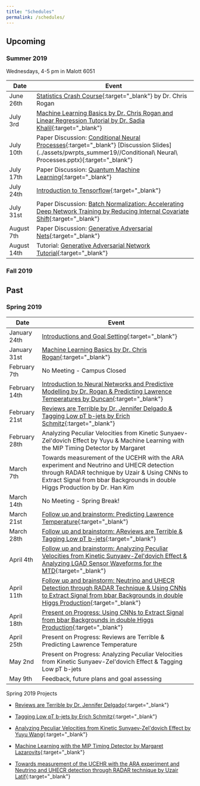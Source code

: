 ```yaml
---
title: "Schedules"
permalink: /schedules/
---
```



## Upcoming
### Summer 2019
Wednesdays, 4-5 pm in Malott 6051

| Date                                        | Event                                           |
| ------------------------------------------- | ----------------------------------------------- |
| June 26th | [Statistics Crash Course](https://docs.google.com/document/d/1TytG7SGqHsUcyYcGbJ3RKZZ6qNZHJ0K4kKyz5tFsf3c/edit?usp=sharing){:target="_blank"} by Dr. Chris Rogan |
| July 3rd 	| [Machine Learning Basics by Dr. Chris Rogan and Linear Regression Tutorial by Dr. Sadia Khalil](https://docs.google.com/document/d/1RJ_oYthze6tC1zEenNB9cQYQzkho-4tpc_cAtS9jg5I/edit?usp=sharing){:target="_blank"} |
| July 10th | Paper Discussion: [Conditional Neural Processes](../assets/papers_summer19/conditional_NN.pdf){:target="_blank"} [Discussion Slides](../assets/pwrpts_summer19//Conditional\ Neural\ Processes.pptx){:target="_blank"} |
| July 17th | Paper Discussion: [Quantum Machine Learning](../assets/papers_summer19/quantum_ML.pdf){:target="_blank"} |
| July 24th | [Introduction to Tensorflow](https://www.tensorflow.org/guide/low_level_intro){:target="_blank"}|
| July 31st | Paper Discussion: [Batch Normalization: Accelerating Deep Network Training by Reducing Internal Covariate Shift](../assets/papers_summer19/batch_normalization.pdf){:target="_blank"} |
| August 7th | Paper Discussion: [Generative Adversarial Nets](../assets/papers_summer19/GANs_1406.261.pdf){:target="_blank"} |
| August 14th | Tutorial: [Generative Adversarial Network Tutorial](https://blog.paperspace.com/implementing-gans-in-tensorflow/){:target="_blank"}|

### Fall 2019

## Past

### Spring 2019

| Date                                        | Event                                           |
| ------------------------------------------- | ----------------------------------------------- |
| January 24th | [Introductions and Goal Setting](https://drive.google.com/open?id=1qbSq3MJL1OtkkbGKroCjJV9QmEAoytHbu-W1E4ztd4A){:target="_blank"} |
| January 31st | [Machine Learning Basics by Dr. Chris Rogan](https://drive.google.com/open?id=1mBRXBfIwFADrweo23Wr3eKeDEVUj8t3iQssQxYLTZeQ){:target="_blank"} |
| February 7th | No Meeting - Campus Closed |
| February 14th | [Introduction to Neural Networks and Predictive Modelling by Dr. Rogan & Predicting Lawrence Temperatures by Duncan](https://drive.google.com/open?id=16zNK4PLBPW7SFDTEbJWI2jSFz9swaZSrXjXs2K6iYsI){:target="_blank"} |
| February 21st | [Reviews are Terrible by Dr. Jennifer Delgado & Tagging Low pT b-jets by Erich Schmitz](https://drive.google.com/open?id=1gm332MINuNEsj6oUqVi_aMCzegNGaiEhAHVe-AcLLCU){:target="_blank"}|
| February 28th | Analyzing Peculiar Velocities from Kinetic Sunyaev-Zel'dovich Effect by Yuyu & Machine Learning with the MIP Timing Detector by Margaret |
| March 7th | Towards measurement of the UCEHR with the ARA experiment and Neutrino and UHECR detection through RADAR technique by Uzair & Using CNNs to Extract Signal from bbar Backgrounds in double Higgs Production by Dr. Han Kim |
| March 14th | No Meeting - Spring Break! |
| March 21st | [Follow up and brainstorm: Predicting Lawrence Temperature](https://drive.google.com/open?id=1nAFSZSAuTLRfN2Kt71lJaCzy_OZuSolvIwFxOo9mBgw){:target="_blank"} |
| March 28th | [Follow up and brainstorm: AReviews are Terrible & Tagging Low pT b-jets](https://drive.google.com/open?id=1i58ApKUiN6G7UeV8LNPxoagdbGJoDOnFaXYYQHqlNos){:target="_blank"} |
| April 4th  | [Follow up and brainstorm: Analyzing Peculiar Velocities from Kinetic Sunyaev-Zel'dovich Effect & Analyzing LGAD Sensor Waveforms for the MTD](https://drive.google.com/open?id=1ywMT0QOx41reEuNjbN1dZU-w22XtuR6WFQC-G-mRYHc){:target="_blank"} |
| April 11th  | [Follow up and brainstorm: Neutrino and UHECR Detection through RADAR Technique & Using CNNs to Extract Signal from bbar Backgrounds in double Higgs Production](https://drive.google.com/open?id=11WUnuR82SF1GhrtLbVuktaXM_rN7E7G1KIk5CGikHTA){:target="_blank"} |
| April 18th | [Present on Progress: Using CNNs to Extract Signal from bbar Backgrounds in double Higgs Production](https://drive.google.com/open?id=1kj3N-jU7jnCUQj8eT7WhG-GnO1og2S_NqPZimcCnzsk){:target="_blank"} |
| April 25th | Present on Progress: Reviews are Terrible & Predicting Lawrence Temperature |
| May 2nd | Present on Progress: Analyzing Peculiar Velocities from Kinetic Sunyaev-Zel'dovich Effect & Tagging Low pT b-jets |
| May 9th | Feedback, future plans and goal assessing |


Spring 2019 Projects

- [Reviews are Terrible by Dr. Jennifer Delgado](../assets/pwrpts_spring19/jd_ml_2_21_19.pdf){:target="_blank"}

- [Tagging Low pT b-jets by Erich Schmitz](../assets/pwrpts_spring19/Tagging_Low_p_T_B_Jets.pdf){:target="_blank"}

- [Analyzing Peculiar Velocities from Kinetic Sunyaev-Zel'dovich Effect by Yuyu Wang](../assets/pwrpts_spring19/ksz_new_ML.pdf){:target="_blank"}

- [Machine Learning with the MIP Timing Detector by Margaret Lazarovits](../assets/pwrpts_spring19/ML_with_MTD.pdf){:target="_blank"}

- [Towards measurement of the UCEHR with the ARA experiment and Neutrino and UHECR detection through RADAR technique by Uzair Latif](../assets/pwrpts_spring19/MLgroup.pdf){:target="_blank"}









